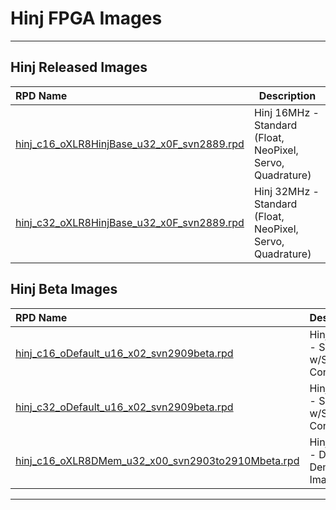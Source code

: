 # Hinj FPGA Images
<hr>

## Hinj Released Images

| RPD Name                                | Description     |
|:----------------------------------------|-----------------|
|[hinj_c16_oXLR8HinjBase_u32_x0F_svn2889.rpd](https://github.com/AloriumTechnology/Alorium_FPGA_Images/blob/master/hinj/hinj_c16_oXLR8HinjBase_u32_x0F_svn2889.rpd)| Hinj 16MHz - Standard (Float, NeoPixel, Servo, Quadrature) |
|[hinj_c32_oXLR8HinjBase_u32_x0F_svn2889.rpd](https://github.com/AloriumTechnology/Alorium_FPGA_Images/blob/master/hinj/hinj_c32_oXLR8HinjBase_u32_x0F_svn2889.rpd)| Hinj 32MHz - Standard (Float, NeoPixel, Servo, Quadrature) |

## Hinj Beta Images

| RPD Name                                | Description     |
|:----------------------------------------|-----------------|
|[hinj_c16_oDefault_u16_x02_svn2909beta.rpd](https://github.com/AloriumTechnology/Alorium_FPGA_Images/blob/master/hinj_c16_oDefault_u16_x02_svn2909beta.rpd)| Hinj 16MHz - Servo w/Speed Control |
|[hinj_c32_oDefault_u16_x02_svn2909beta.rpd](https://github.com/AloriumTechnology/Alorium_FPGA_Images/blob/master/hinj_c32_oDefault_u16_x02_svn2909beta.rpd)| Hinj 32MHz - Servo w/Speed Control |
|[hinj_c16_oXLR8DMem_u32_x00_svn2903to2910Mbeta.rpd](https://github.com/AloriumTechnology/Alorium_FPGA_Images/blob/master/hinj_c16_oDefault_u16_x02_svn2909beta.rpd)| Hinj 16MHz - DMEM XB Demo Image |


<hr>
